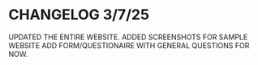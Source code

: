 # CHANGELOG 3/7/25
UPDATED THE ENTIRE WEBSITE.
ADDED SCREENSHOTS FOR SAMPLE WEBSITE
ADD FORM/QUESTIONAIRE WITH GENERAL QUESTIONS FOR NOW.
